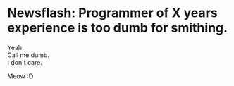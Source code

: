 # Newsflash: Programmer of X years experience is too dumb for smithing.

Yeah. \
Call me dumb. \
I don't care.

Meow :D